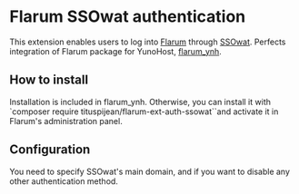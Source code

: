 # Flarum SSOwat authentication

This extension enables users to log into [Flarum](https://github.com/flarum/core) through [SSOwat](https://github.com/YunoHost/SSOwat). Perfects integration of Flarum package for YunoHost, [flarum_ynh](https://github.com/YunoHost-Apps/flarum_ynh).

## How to install

Installation is included in flarum_ynh. Otherwise, you can install it with `composer require tituspijean/flarum-ext-auth-ssowat``and activate it in Flarum's administration panel.

## Configuration

You need to specify SSOwat's main domain, and if you want to disable any other authentication method.
